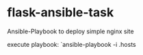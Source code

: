 # flask-ansible-task
Ansible-Playbook to deploy simple nginx site

execute playbook:
`ansible-playbook -i .hosts 